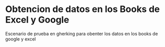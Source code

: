 # Obtencion de datos en los Books de Excel y Google

Escenario de prueba en gherking para obenter los datos en los books de google y excel
